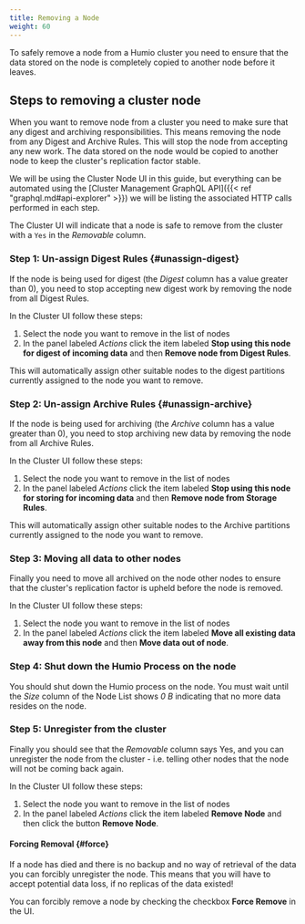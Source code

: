 ```yaml
---
title: Removing a Node
weight: 60
---
```


To safely remove a node from a Humio cluster you need to ensure that the data
stored on the node is completely copied to another node before it leaves.

## Steps to removing a cluster node

When you want to remove node from a cluster you need to make sure that
any digest and archiving responsibilities. This means removing the node from
any Digest and Archive Rules. This will stop the node from accepting any new
work. The data stored on the node would be copied to another node to keep the
cluster's replication factor stable.

We will be using the Cluster Node UI in this guide, but everything can be
automated using the [Cluster Management GraphQL API]({{< ref "graphql.md#api-explorer" >}})
we will be listing the associated HTTP calls performed in each step.

The Cluster UI will indicate that a node is safe to remove from the cluster with
a `Yes` in the _Removable_ column.

### Step 1: Un-assign Digest Rules {#unassign-digest}

If the node is being used for digest (the _Digest_ column has a value greater than 0),
you need to stop accepting new digest work by removing the node from all Digest Rules.

In the Cluster UI follow these steps:

1. Select the node you want to remove in the list of nodes
1. In the panel labeled _Actions_ click the item labeled __Stop using this node for digest of incoming data__ and then __Remove node from Digest Rules__.

This will automatically assign other suitable nodes to the digest partitions currently
assigned to the node you want to remove.

### Step 2: Un-assign Archive Rules {#unassign-archive}

If the node is being used for archiving (the _Archive_ column has a value greater than 0),
you need to stop archiving new data by removing the node from all Archive Rules.

In the Cluster UI follow these steps:

1. Select the node you want to remove in the list of nodes
1. In the panel labeled _Actions_ click the item labeled __Stop using this node for storing for incoming data__ and then __Remove node from Storage Rules__.

This will automatically assign other suitable nodes to the Archive partitions
currently assigned to the node you want to remove.

### Step 3: Moving all data to other nodes

Finally you need to move all archived on the node other nodes to ensure that
the cluster's replication factor is upheld before the node is removed.

In the Cluster UI follow these steps:

1. Select the node you want to remove in the list of nodes
1. In the panel labeled _Actions_ click the item labeled __Move all existing data away from this node__ and then __Move data out of node__.


### Step 4: Shut down the Humio Process on the node

You should shut down the Humio process on the node.
You must wait until the _Size_ column of the Node List shows _0 B_ indicating that
no more data resides on the node.

### Step 5: Unregister from the cluster

Finally you should see that the _Removable_ column says Yes, and you can
unregister the node from the cluster - i.e. telling other nodes that the node
will not be coming back again.

In the Cluster UI follow these steps:

1. Select the node you want to remove in the list of nodes
1. In the panel labeled _Actions_ click the item labeled __Remove Node__ and then click the button __Remove Node__.

#### Forcing Removal {#force}

If a node has died and there is no backup and no way of retrieval of the data
you can forcibly unregister the node. This means that you will have to accept
potential data loss, if no replicas of the data existed!

You can forcibly remove a node by checking the checkbox __Force Remove__ in the UI.
